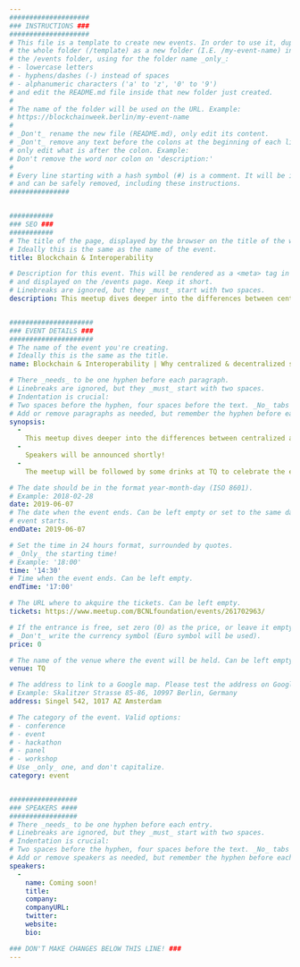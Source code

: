 ```yaml
---
####################
### INSTRUCTIONS ###
####################
# This file is a template to create new events. In order to use it, duplicate
# the whole folder (/template) as a new folder (I.E. /my-event-name) inside of
# the /events folder, using for the folder name _only_:
# - lowercase letters
# - hyphens/dashes (-) instead of spaces
# - alphanumeric characters ('a' to 'z', '0' to '9')
# and edit the README.md file inside that new folder just created.
#
# The name of the folder will be used on the URL. Example:
# https://blockchainweek.berlin/my-event-name
#
# _Don't_ rename the new file (README.md), only edit its content.
# _Don't_ remove any text before the colons at the beginning of each line,
# only edit what is after the colon. Example:
# Don't remove the word nor colon on 'description:'
#
# Every line starting with a hash symbol (#) is a comment. It will be ignored
# and can be safely removed, including these instructions.
###############


###########
### SEO ###
###########
# The title of the page, displayed by the browser on the title of the window.
# Ideally this is the same as the name of the event.
title: Blockchain & Interoperability

# Description for this event. This will be rendered as a <meta> tag in the HTML,
# and displayed on the /events page. Keep it short.
# Linebreaks are ignored, but they _must_ start with two spaces.
description: This meetup dives deeper into the differences between centralized and various decentralized systems and aims to discover when these systems are best used and how to ensure that they can work together. We will address topics like integration, portability between networks, decentralized governance and hybrid blockchain platforms.


#####################
### EVENT DETAILS ###
#####################
# The name of the event you're creating.
# Ideally this is the same as the title.
name: Blockchain & Interoperability | Why centralized & decentralized systems are important and how to connect them

# There _needs_ to be one hyphen before each paragraph.
# Linebreaks are ignored, but they _must_ start with two spaces.
# Indentation is crucial:
# Two spaces before the hyphen, four spaces before the text. _No_ tabs allowed.
# Add or remove paragraphs as needed, but remember the hyphen before each entry.
synopsis:
  -
    This meetup dives deeper into the differences between centralized and various decentralized systems and aims to discover when these systems are best used and how to ensure that they can work together. We will address topics like integration, portability between networks, decentralized governance and hybrid blockchain platforms.
  -
    Speakers will be announced shortly!
  -
    The meetup will be followed by some drinks at TQ to celebrate the end of the first Dutch Blockchain Week! 

# The date should be in the format year-month-day (ISO 8601).
# Example: 2018-02-28
date: 2019-06-07
# The date when the event ends. Can be left empty or set to the same day the
# event starts.
endDate: 2019-06-07

# Set the time in 24 hours format, surrounded by quotes.
# _Only_ the starting time!
# Example: '18:00'
time: '14:30'
# Time when the event ends. Can be left empty.
endTime: '17:00'

# The URL where to akquire the tickets. Can be left empty.
tickets: https://www.meetup.com/BCNLfoundation/events/261702963/

# If the entrance is free, set zero (0) as the price, or leave it empty.
# _Don't_ write the currency symbol (Euro symbol will be used).
price: 0

# The name of the venue where the event will be held. Can be left empty.
venue: TQ

# The address to link to a Google map. Please test the address on Google Maps.
# Example: Skalitzer Strasse 85-86, 10997 Berlin, Germany
address: Singel 542, 1017 AZ Amsterdam

# The category of the event. Valid options:
# - conference
# - event
# - hackathon
# - panel
# - workshop
# Use _only_ one, and don't capitalize.
category: event


#################
### SPEAKERS ####
#################
# There _needs_ to be one hyphen before each entry.
# Linebreaks are ignored, but they _must_ start with two spaces.
# Indentation is crucial:
# Two spaces before the hyphen, four spaces before the text. _No_ tabs allowed.
# Add or remove speakers as needed, but remember the hyphen before each entry.
speakers:
  -
    name: Coming soon!
    title: 
    company: 
    companyURL: 
    twitter:
    website:
    bio: 

### DON'T MAKE CHANGES BELOW THIS LINE! ###
---
```

<!-- ### DON'T MAKE CHANGES BELOW THIS LINE! ### -->

<Event-Content/>
